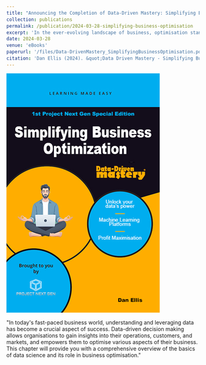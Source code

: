 ```yaml
---
title: "Announcing the Completion of Data-Driven Mastery: Simplifying Business Optimisation eBook"
collection: publications
permalink: /publication/2024-03-28-simplifying-business-optimisation
excerpt: 'In the ever-evolving landscape of business, optimisation stands as the beacon that guides companies to efficiency and success.'
date: 2024-03-28
venue: 'eBooks'
paperurl: '/files/Data-DrivenMastery_SimplifyingBusinessOptimisation.pdf'
citation: 'Dan Ellis (2024). &quot;Data Driven Mastery - Simplifying Business Optimisation.&quot; <i>AMAZON</i>. 1(3).'
---
```


<img src="/images/Data-DrivenMastery_SimplifyingBusinessOptimisation.jpg"/>

"In today's fast-paced business world, understanding and leveraging data has become a crucial aspect of success. Data-driven decision making allows organisations to gain insights into their operations, customers, and markets, and empowers them to optimise various aspects of their business. This chapter will provide you with a comprehensive overview of the basics of data science and its role in business optimisation."